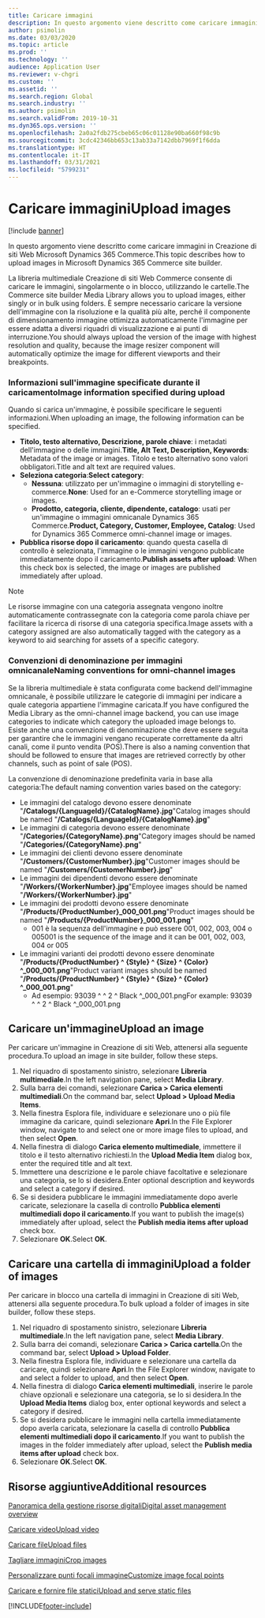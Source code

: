 ```yaml
---
title: Caricare immagini
description: In questo argomento viene descritto come caricare immagini in Creazione di siti Web Microsoft Dynamics 365 Commerce.
author: psimolin
ms.date: 03/03/2020
ms.topic: article
ms.prod: ''
ms.technology: ''
audience: Application User
ms.reviewer: v-chgri
ms.custom: ''
ms.assetid: ''
ms.search.region: Global
ms.search.industry: ''
ms.author: psimolin
ms.search.validFrom: 2019-10-31
ms.dyn365.ops.version: ''
ms.openlocfilehash: 2a0a2fdb275cbeb65c06c01128e90ba660f98c9b
ms.sourcegitcommit: 3cdc42346bb653c13ab33a7142dbb7969f1f6dda
ms.translationtype: HT
ms.contentlocale: it-IT
ms.lasthandoff: 03/31/2021
ms.locfileid: "5799231"
---
```

# <a name="upload-images"></a><span data-ttu-id="096f7-103">Caricare immagini</span><span class="sxs-lookup"><span data-stu-id="096f7-103">Upload images</span></span>

[!include [banner](includes/banner.md)]

<span data-ttu-id="096f7-104">In questo argomento viene descritto come caricare immagini in Creazione di siti Web Microsoft Dynamics 365 Commerce.</span><span class="sxs-lookup"><span data-stu-id="096f7-104">This topic describes how to upload images in Microsoft Dynamics 365 Commerce site builder.</span></span>

<span data-ttu-id="096f7-105">La libreria multimediale Creazione di siti Web Commerce consente di caricare le immagini, singolarmente o in blocco, utilizzando le cartelle.</span><span class="sxs-lookup"><span data-stu-id="096f7-105">The Commerce site builder Media Library allows you to upload images, either singly or in bulk using folders.</span></span> <span data-ttu-id="096f7-106">È sempre necessario caricare la versione dell'immagine con la risoluzione e la qualità più alte, perché il componente di dimensionamento immagine ottimizza automaticamente l'immagine per essere adatta a diversi riquadri di visualizzazione e ai punti di interruzione.</span><span class="sxs-lookup"><span data-stu-id="096f7-106">You should always upload the version of the image with highest resolution and quality, because the image resizer component will automatically optimize the image for different viewports and their breakpoints.</span></span>

### <a name="image-information-specified-during-upload"></a><span data-ttu-id="096f7-107">Informazioni sull'immagine specificate durante il caricamento</span><span class="sxs-lookup"><span data-stu-id="096f7-107">Image information specified during upload</span></span>

<span data-ttu-id="096f7-108">Quando si carica un'immagine, è possibile specificare le seguenti informazioni.</span><span class="sxs-lookup"><span data-stu-id="096f7-108">When uploading an image, the following information can be specified.</span></span>

- <span data-ttu-id="096f7-109">**Titolo, testo alternativo, Descrizione, parole chiave**: i metadati dell'immagine o delle immagini.</span><span class="sxs-lookup"><span data-stu-id="096f7-109">**Title, Alt Text, Description, Keywords**: Metadata of the image or images.</span></span> <span data-ttu-id="096f7-110">Titolo e testo alternativo sono valori obbligatori.</span><span class="sxs-lookup"><span data-stu-id="096f7-110">Title and alt text are required values.</span></span>
- <span data-ttu-id="096f7-111">**Seleziona categoria**:</span><span class="sxs-lookup"><span data-stu-id="096f7-111">**Select category**:</span></span>
    - <span data-ttu-id="096f7-112">**Nessuna**: utilizzato per un'immagine o immagini di storytelling e-commerce.</span><span class="sxs-lookup"><span data-stu-id="096f7-112">**None**: Used for an e-Commerce storytelling image or images.</span></span>
    - <span data-ttu-id="096f7-113">**Prodotto, categoria, cliente, dipendente, catalogo**: usati per un'immagine o immagini omnicanale Dynamics 365 Commerce.</span><span class="sxs-lookup"><span data-stu-id="096f7-113">**Product, Category, Customer, Employee, Catalog**: Used for Dynamics 365 Commerce omni-channel image or images.</span></span>
- <span data-ttu-id="096f7-114">**Pubblica risorse dopo il caricamento**: quando questa casella di controllo è selezionata, l'immagine o le immagini vengono pubblicate immediatamente dopo il caricamento.</span><span class="sxs-lookup"><span data-stu-id="096f7-114">**Publish assets after upload**: When this check box is selected, the image or images are published immediately after upload.</span></span>

> [!NOTE]
> <span data-ttu-id="096f7-115">Le risorse immagine con una categoria assegnata vengono inoltre automaticamente contrassegnate con la categoria come parola chiave per facilitare la ricerca di risorse di una categoria specifica.</span><span class="sxs-lookup"><span data-stu-id="096f7-115">Image assets with a category assigned are also automatically tagged with the category as a keyword to aid searching for assets of a specific category.</span></span>

### <a name="naming-conventions-for-omni-channel-images"></a><span data-ttu-id="096f7-116">Convenzioni di denominazione per immagini omnicanale</span><span class="sxs-lookup"><span data-stu-id="096f7-116">Naming conventions for omni-channel images</span></span> 

<span data-ttu-id="096f7-117">Se la libreria multimediale è stata configurata come backend dell'immagine omnicanale, è possibile utilizzare le categorie di immagini per indicare a quale categoria appartiene l'immagine caricata.</span><span class="sxs-lookup"><span data-stu-id="096f7-117">If you have configured the Media Library as the omni-channel image backend, you can use image categories to indicate which category the uploaded image belongs to.</span></span> <span data-ttu-id="096f7-118">Esiste anche una convenzione di denominazione che deve essere seguita per garantire che le immagini vengano recuperate correttamente da altri canali, come il punto vendita (POS).</span><span class="sxs-lookup"><span data-stu-id="096f7-118">There is also a naming convention that should be followed to ensure that images are retrieved correctly by other channels, such as point of sale (POS).</span></span>

<span data-ttu-id="096f7-119">La convenzione di denominazione predefinita varia in base alla categoria:</span><span class="sxs-lookup"><span data-stu-id="096f7-119">The default naming convention varies based on the category:</span></span>
- <span data-ttu-id="096f7-120">Le immagini del catalogo devono essere denominate "**/Catalogs/\{LanguageId\}/\{CatalogName\}.jpg**"</span><span class="sxs-lookup"><span data-stu-id="096f7-120">Catalog images should be named "**/Catalogs/\{LanguageId\}/\{CatalogName\}.jpg**"</span></span>
- <span data-ttu-id="096f7-121">Le immagini di categoria devono essere denominate "**/Categories/\{CategoryName\}.png**"</span><span class="sxs-lookup"><span data-stu-id="096f7-121">Category images should be named "**/Categories/\{CategoryName\}.png**"</span></span>
- <span data-ttu-id="096f7-122">Le immagini dei clienti devono essere denominate "**/Customers/\{CustomerNumber\}.jpg**"</span><span class="sxs-lookup"><span data-stu-id="096f7-122">Customer images should be named "**/Customers/\{CustomerNumber\}.jpg**"</span></span>
- <span data-ttu-id="096f7-123">Le immagini dei dipendenti devono essere denominate "**/Workers/\{WorkerNumber\}.jpg**"</span><span class="sxs-lookup"><span data-stu-id="096f7-123">Employee images should be named "**/Workers/\{WorkerNumber\}.jpg**"</span></span>
- <span data-ttu-id="096f7-124">Le immagini dei prodotti devono essere denominate "**/Products/\{ProductNumber\}_000_001.png**"</span><span class="sxs-lookup"><span data-stu-id="096f7-124">Product images should be named "**/Products/\{ProductNumber\}_000_001.png**"</span></span>
    - <span data-ttu-id="096f7-125">001 è la sequenza dell'immagine e può essere 001, 002, 003, 004 o 005</span><span class="sxs-lookup"><span data-stu-id="096f7-125">001 is the sequence of the image and it can be 001, 002, 003, 004 or 005</span></span>
- <span data-ttu-id="096f7-126">Le immagini varianti dei prodotti devono essere denominate "**/Products/\{ProductNumber\} \^ \{Style\} \^ \{Size\} \^ \{Color\} \^\_000_001.png**"</span><span class="sxs-lookup"><span data-stu-id="096f7-126">Product variant images should be named "**/Products/\{ProductNumber\} \^ \{Style\} \^ \{Size\} \^ \{Color\} \^\_000_001.png**"</span></span>
    - <span data-ttu-id="096f7-127">Ad esempio: 93039 \^ \^ 2 \^ Black \^_000_001.png</span><span class="sxs-lookup"><span data-stu-id="096f7-127">For example: 93039 \^ \^ 2 \^ Black \^_000_001.png</span></span>

## <a name="upload-an-image"></a><span data-ttu-id="096f7-128">Caricare un'immagine</span><span class="sxs-lookup"><span data-stu-id="096f7-128">Upload an image</span></span>

<span data-ttu-id="096f7-129">Per caricare un'immagine in Creazione di siti Web, attenersi alla seguente procedura.</span><span class="sxs-lookup"><span data-stu-id="096f7-129">To upload an image in site builder, follow these steps.</span></span>

1. <span data-ttu-id="096f7-130">Nel riquadro di spostamento sinistro, selezionare **Libreria multimediale**.</span><span class="sxs-lookup"><span data-stu-id="096f7-130">In the left navigation pane, select **Media Library**.</span></span>
1. <span data-ttu-id="096f7-131">Sulla barra dei comandi, selezionare **Carica \> Carica elementi multimediali**.</span><span class="sxs-lookup"><span data-stu-id="096f7-131">On the command bar, select **Upload \> Upload Media Items**.</span></span>
1. <span data-ttu-id="096f7-132">Nella finestra Esplora file, individuare e selezionare uno o più file immagine da caricare, quindi selezionare **Apri**.</span><span class="sxs-lookup"><span data-stu-id="096f7-132">In the File Explorer window, navigate to and select one or more image files to upload, and then select **Open**.</span></span>
1. <span data-ttu-id="096f7-133">Nella finestra di dialogo **Carica elemento multimediale**, immettere il titolo e il testo alternativo richiesti.</span><span class="sxs-lookup"><span data-stu-id="096f7-133">In the **Upload Media Item** dialog box, enter the required title and alt text.</span></span>
1. <span data-ttu-id="096f7-134">Immettere una descrizione e le parole chiave facoltative e selezionare una categoria, se lo si desidera.</span><span class="sxs-lookup"><span data-stu-id="096f7-134">Enter optional description and keywords and select a category if desired.</span></span> 
1. <span data-ttu-id="096f7-135">Se si desidera pubblicare le immagini immediatamente dopo averle caricate, selezionare la casella di controllo **Pubblica elementi multimediali dopo il caricamento**.</span><span class="sxs-lookup"><span data-stu-id="096f7-135">If you want to publish the image(s) immediately after upload, select the **Publish media items after upload** check box.</span></span>
1. <span data-ttu-id="096f7-136">Selezionare **OK**.</span><span class="sxs-lookup"><span data-stu-id="096f7-136">Select **OK**.</span></span>

## <a name="upload-a-folder-of-images"></a><span data-ttu-id="096f7-137">Caricare una cartella di immagini</span><span class="sxs-lookup"><span data-stu-id="096f7-137">Upload a folder of images</span></span>

<span data-ttu-id="096f7-138">Per caricare in blocco una cartella di immagini in Creazione di siti Web, attenersi alla seguente procedura.</span><span class="sxs-lookup"><span data-stu-id="096f7-138">To bulk upload a folder of images in site builder, follow these steps.</span></span>

1. <span data-ttu-id="096f7-139">Nel riquadro di spostamento sinistro, selezionare **Libreria multimediale**.</span><span class="sxs-lookup"><span data-stu-id="096f7-139">In the left navigation pane, select **Media Library**.</span></span>
1. <span data-ttu-id="096f7-140">Sulla barra dei comandi, selezionare **Carica \> Carica cartella**.</span><span class="sxs-lookup"><span data-stu-id="096f7-140">On the command bar, select **Upload \> Upload Folder**.</span></span>
1. <span data-ttu-id="096f7-141">Nella finestra Esplora file, individuare e selezionare una cartella da caricare, quindi selezionare **Apri**.</span><span class="sxs-lookup"><span data-stu-id="096f7-141">In the File Explorer window, navigate to and select a folder to upload, and then select **Open**.</span></span>
1. <span data-ttu-id="096f7-142">Nella finestra di dialogo **Carica elementi multimediali**, inserire le parole chiave opzionali e selezionare una categoria, se lo si desidera.</span><span class="sxs-lookup"><span data-stu-id="096f7-142">In the **Upload Media Items** dialog box, enter optional keywords and select a category if desired.</span></span> 
1. <span data-ttu-id="096f7-143">Se si desidera pubblicare le immagini nella cartella immediatamente dopo averla caricata, selezionare la casella di controllo **Pubblica elementi multimediali dopo il caricamento**.</span><span class="sxs-lookup"><span data-stu-id="096f7-143">If you want to publish the images in the folder immediately after upload, select the **Publish media items after upload** check box.</span></span>
1. <span data-ttu-id="096f7-144">Selezionare **OK**.</span><span class="sxs-lookup"><span data-stu-id="096f7-144">Select **OK**.</span></span>

## <a name="additional-resources"></a><span data-ttu-id="096f7-145">Risorse aggiuntive</span><span class="sxs-lookup"><span data-stu-id="096f7-145">Additional resources</span></span>

[<span data-ttu-id="096f7-146">Panoramica della gestione risorse digitali</span><span class="sxs-lookup"><span data-stu-id="096f7-146">Digital asset management overview</span></span>](dam-overview.md)

[<span data-ttu-id="096f7-147">Caricare video</span><span class="sxs-lookup"><span data-stu-id="096f7-147">Upload video</span></span>](dam-upload-video.md)

[<span data-ttu-id="096f7-148">Caricare file</span><span class="sxs-lookup"><span data-stu-id="096f7-148">Upload files</span></span>](dam-upload-files.md)

[<span data-ttu-id="096f7-149">Tagliare immagini</span><span class="sxs-lookup"><span data-stu-id="096f7-149">Crop images</span></span>](dam-crop-images.md)

[<span data-ttu-id="096f7-150">Personalizzare punti focali immagine</span><span class="sxs-lookup"><span data-stu-id="096f7-150">Customize image focal points</span></span>](dam-custom-focal-point.md)

[<span data-ttu-id="096f7-151">Caricare e fornire file statici</span><span class="sxs-lookup"><span data-stu-id="096f7-151">Upload and serve static files</span></span>](upload-serve-static-files.md)


[!INCLUDE[footer-include](../includes/footer-banner.md)]
